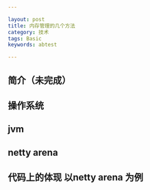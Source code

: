 ```yaml
---

layout: post
title: 内存管理的几个方法
category: 技术
tags: Basic
keywords: abtest

---
```


## 简介（未完成）

## 操作系统

## jvm

## netty arena

## 代码上的体现 以netty arena 为例
